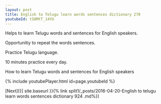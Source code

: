 ```yaml
---
layout: post
title: English to Telugu learn words sentences dictionary 270 
youtubeId: tS8MtT_14YU
---
```

 
 
Helps to learn Telugu words and sentences for English speakers.

Opportunitiy to repeat the words sentences. 

Practice Telugu language. 
 
10 minutes practice every day. 
 
How to learn Telugu words and sentences for English speakers 
 
{% include youtubePlayer.html id=page.youtubeId %}
 
 
[Next]({{ site.baseurl }}{% link  split1/_posts/2016-04-20-English to telugu learn words sentences dictionary 924 .md%})
 
